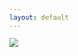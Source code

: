 ```yaml
---
layout: default
---
```

<div class="home">

<!-- <iframe src="http://kevinegbert.com/kae_sigma/" width="700px" height="300px"></iframe> -->

<img src="{{ site.baseurl }}/img/limbo3">


  <!-- <script src="kae_sigma/sketch.js" type="text/javascript"></script> -->
<!-- <img src="{{ site.baseurl }}/img/ghosty.png">
<br>
<br>  -->

  <!-- <h1 class="page-heading">Posts</h1>

  <ul class="post-list">
    {% for post in site.posts %}
      <li>
        <span class="post-meta">{{ post.date | date: "%b %-d, %Y" }}</span>

        <h2>
          <a class="post-link" href="{{ post.url | prepend: site.baseurl }}">{{ post.title }}</a>
        </h2>
      </li>
    {% endfor %}
  </ul> -->
<!--
  <p class="rss-subscribe">subscribe <a href="{{ "/feed.xml" | prepend: site.baseurl }}">via RSS</a></p> -->

</div>

<!-- <blockquote>
  <p>A sample blockquote.</p>

  <blockquote>
      <p>Nested blockquotes are
  also possible.</p>
    </blockquote> -->


<!-- <span style="color: orange"> party time </span> -->


  <body>

<!-- <img align="right" src="img/blue.png"> -->


  </body>
